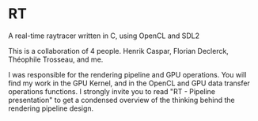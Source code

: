 # RT
A real-time raytracer written in C, using OpenCL and SDL2

This is a collaboration of 4 people.
Henrik Caspar, Florian Declerck, Théophile Trosseau, and me.


I was responsible for the rendering pipeline and GPU operations. You will find my work in the GPU Kernel, and in the OpenCL and GPU data transfer operations functions.
I strongly invite you to read "RT - Pipeline presentation" to get a condensed overview of the thinking behind the rendering pipeline design.
